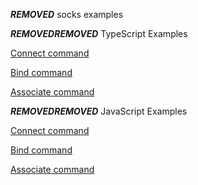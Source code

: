 ***REMOVED*** socks examples

***REMOVED******REMOVED*** TypeScript Examples

[Connect command](typescript/connectExample.md)

[Bind command](typescript/bindExample.md)

[Associate command](typescript/associateExample.md)

***REMOVED******REMOVED*** JavaScript Examples

[Connect command](javascript/connectExample.md)

[Bind command](javascript/bindExample.md)

[Associate command](javascript/associateExample.md)